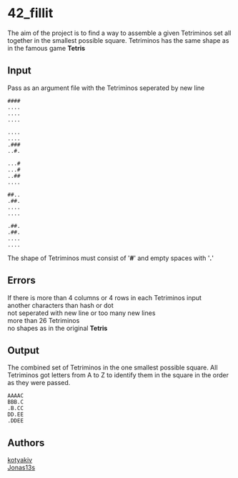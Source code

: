 # 42_fillit
The aim of the project is to find a way to assemble a given Tetriminos set 
all together in the smallest possible square. Tetriminos has the same shape as in the famous game **Tetris**
## Input
Pass as an argument file with the Tetriminos seperated by new line
```
####
....
....
....

....
....
.###
..#.

...#
...#
..##
....

##..
.##.
....
....

.##.
.##.
....
....
```
The shape of Tetriminos must consist of '**#**' and empty spaces with '**.**'
## Errors
If there is more than 4 columns or 4 rows in each Tetriminos input  
another characters than hash or dot  
not seperated with new line or too many new lines  
more than 26 Tetriminos  
no shapes as in the original **Tetris**
## Output
The combined set of Tetriminos in the one smallest possible square. All Tetriminos got letters from A to Z to identify them in the square in the order as they were passed.
```
AAAAC
BBB.C
.B.CC
DD.EE
.DDEE
```
## Authors
[kotyakiv](https://github.com/kotyakiv)  
[Jonas13s](https://github.com/Jonas13s)
